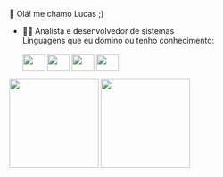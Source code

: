
👋 Olá! me chamo Lucas ;)
- 👨‍💻 Analista e desenvolvedor de sistemas </br>
      Linguagens que eu domino ou tenho conhecimento:
            <div>      
                    <img align="center" height="30" width="40" src="https://cdn.jsdelivr.net/gh/devicons/devicon/icons/java/java-original-wordmark.svg" />
                    <img align="center" height="30" width="40" src="https://cdn.jsdelivr.net/gh/devicons/devicon/icons/javascript/javascript-original.svg" />
                    <img align="center" height="30" width="40" src="https://cdn.jsdelivr.net/gh/devicons/devicon/icons/csharp/csharp-original.svg" />
                    <img align="center" height="30" width="40" src="https://cdn.jsdelivr.net/gh/devicons/devicon/icons/c/c-original.svg" />
             <div>
<div>
      <img height="160em" src="https://github-readme-stats.vercel.app/api?username=LCS-Simoes&show_icons=true&theme=tokyonight"/>
      <img height="160em" src="https://github-readme-stats.vercel.app/api/top-langs/?username=LCS-Simoes&theme=tokyonight"/>
<div>
 
